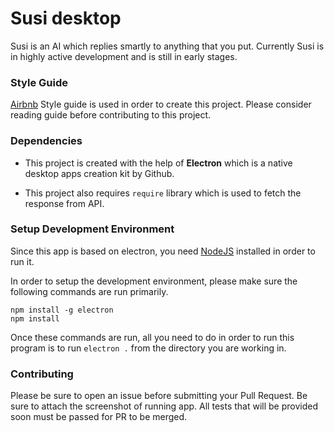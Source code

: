 # Susi desktop

Susi is an AI which replies smartly to anything that you put. Currently Susi is in highly active development and is still in early stages.

### Style Guide
[Airbnb](https://github.com/airbnb/javascript) Style guide is used in order to create this project. Please consider reading guide before contributing to this project.

### Dependencies

* This project is created with the help of **Electron** which is a native desktop apps creation kit by Github.

* This project also requires `require` library which is used to fetch the response from API.

### Setup Development Environment

Since this app is based on electron, you need [NodeJS](https://nodejs.org) installed in order to run it.

In order to setup the development environment, please make sure the following commands are run primarily.

```shell
npm install -g electron
npm install
```

Once these commands are run, all you need to do in order to run this program is to run `electron .` from the directory you are working in.

### Contributing

Please be sure to open an issue before submitting your Pull Request. Be sure to attach the screenshot of running app. All tests that will be provided soon must be passed for PR to be merged.
